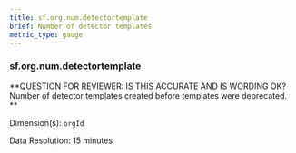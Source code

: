 ```yaml
---
title: sf.org.num.detectortemplate
brief: Number of detector templates
metric_type: gauge
---
```

### sf.org.num.detectortemplate

**QUESTION FOR REVIEWER: IS THIS ACCURATE AND IS WORDING OK? Number of detector templates created before templates were deprecated. **

Dimension(s): `orgId`

Data Resolution: 15 minutes
